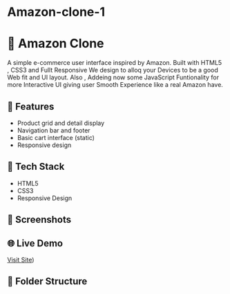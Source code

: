 # Amazon-clone-1
# 🛒 Amazon Clone

A simple e-commerce user interface inspired by Amazon. Built with HTML5 , CSS3 and Fullt Responsive We design to alloq your Devices to be a good Web fit and UI layout.
Also , Addeing now  some JavaScript Funtionality for more Interactive UI giving user Smooth Experience like a real Amazon have.

## 🚀 Features
- Product grid and detail display
- Navigation bar and footer
- Basic cart interface (static)
- Responsive design

## 🧰 Tech Stack
- HTML5
- CSS3
- Responsive Design

## 📸 Screenshots
<!-- Add screenshots once available -->
<!-- ![Home](./screenshots/home.png) -->

## 🌐 Live Demo
[Visit Site](https://amazon-clone-1-black-six.vercel.app))

## 📁 Folder Structure

